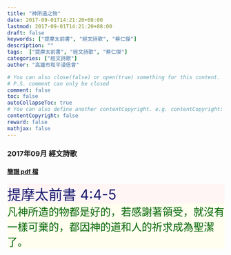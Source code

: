 ```yaml
---
title: "神所造之物"
date: 2017-09-01T14:21:20+08:00
lastmod: 2017-09-01T14:21:20+08:00
draft: false
keywords: ["提摩太前書", "經文詩歌", "蔡仁傑"]
description: ""
tags:  ["提摩太前書", "經文詩歌", "蔡仁傑"]
categories: ["經文詩歌"]
author: "高雄市和平浸信會"

# You can also close(false) or open(true) something for this content.
# P.S. comment can only be closed
comment: false
toc: false
autoCollapseToc: true
# You can also define another contentCopyright. e.g. contentCopyright: "This is another copyright."
contentCopyright: false
reward: false
mathjax: false
---
```


### 2017年09月 經文詩歌

#### [簡譜 pdf 檔](/pdf-h/h201709.pdf "神所造之物")

<div style="background-color:#FFF5F5"><font size="6", color="#191970">
提摩太前書 4:4-5
</font>
</div>

<div style="background-color:#FFFEEF"><font size="5", color="#006400">
凡神所造的物都是好的，若感謝著領受，就沒有一樣可棄的，都因神的道和人的祈求成為聖潔了。
</font>
</div>